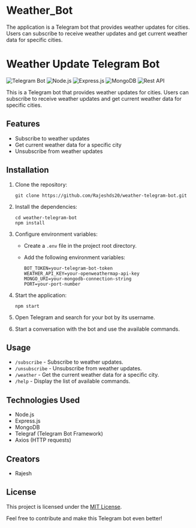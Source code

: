# Weather_Bot
The application is a Telegram bot that provides weather updates for cities. Users can subscribe to receive weather updates and get current weather data for specific cities.

# Weather Update Telegram Bot

![Telegram Bot](https://img.shields.io/badge/Telegram-Bot-blue)
![Node.js](https://img.shields.io/badge/Node.js-Backend-green)
![Express.js](https://img.shields.io/badge/Express.js-Framework-orange)
![MongoDB](https://img.shields.io/badge/MongoDB-Database-red)
![Rest API](https://img.shields.io/badge/Rest-Api-violet)

This is a Telegram bot that provides weather updates for cities. Users can subscribe to receive weather updates and get current weather data for specific cities.

## Features

- Subscribe to weather updates
- Get current weather data for a specific city
- Unsubscribe from weather updates

## Installation

1. Clone the repository:

   ```shell
   git clone https://github.com/Rajeshds20/weather-telegram-bot.git
   ```

2. Install the dependencies:

   ```shell
   cd weather-telegram-bot
   npm install
   ```

3. Configure environment variables:

   - Create a `.env` file in the project root directory.
   - Add the following environment variables:

     ```dotenv
     BOT_TOKEN=your-telegram-bot-token
     WEATHER_API_KEY=your-openweathermap-api-key
     MONGO_URI=your-mongodb-connection-string
     PORT=your-port-number
     ```

4. Start the application:

   ```shell
   npm start
   ```

5. Open Telegram and search for your bot by its username.
6. Start a conversation with the bot and use the available commands.

## Usage

- `/subscribe` - Subscribe to weather updates.
- `/unsubscribe` - Unsubscribe from weather updates.
- `/weather` - Get the current weather data for a specific city.
- `/help` - Display the list of available commands.

## Technologies Used

- Node.js
- Express.js
- MongoDB
- Telegraf (Telegram Bot Framework)
- Axios (HTTP requests)

## Creators

- Rajesh 

## License

This project is licensed under the [MIT License](LICENSE).

Feel free to contribute and make this Telegram bot even better!
